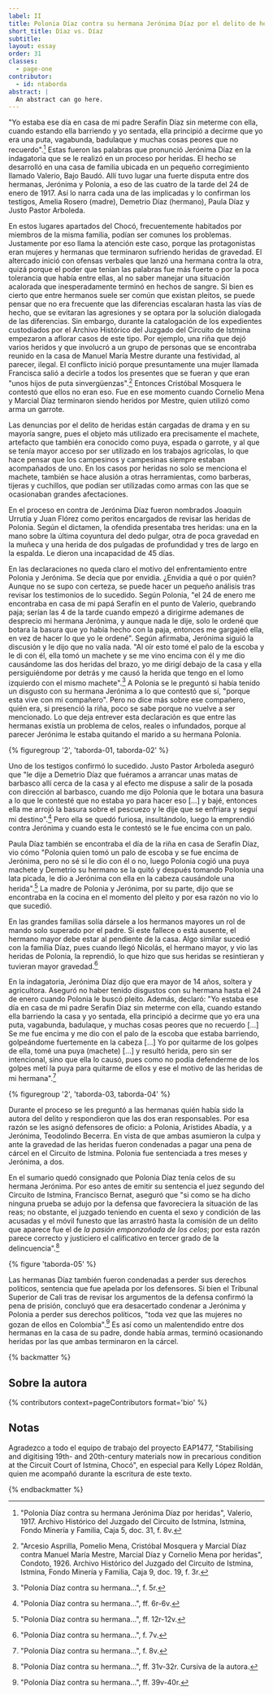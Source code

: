```yaml
---
label: II
title: Polonia Díaz contra su hermana Jerónima Díaz por el delito de heridas
short_title: Díaz vs. Díaz
subtitle: 
layout: essay
order: 31
classes:
  - page-one
contributor:
  - id: ntaborda
abstract: |
  An abstract can go here.
---
```

"Yo estaba ese día en casa de mi padre Serafín Díaz sin meterme con ella, cuando estando ella barriendo y yo sentada, ella principió a decirme que yo era una puta, vagabunda, badulaque y muchas cosas peores que no recuerdo".[^1] Estas fueron las palabras que pronunció Jerónima Díaz en la indagatoria que se le realizó en un proceso por heridas. El hecho se desarrolló en una casa de familia ubicada en un pequeño corregimiento llamado Valerio, Bajo Baudó. Allí tuvo lugar una fuerte disputa entre dos hermanas, Jerónima y Polonia, a eso de las cuatro de la tarde del 24 de enero de 1917. Así lo narra cada una de las implicadas y lo confirman los testigos, Amelia Rosero (madre), Demetrio Díaz (hermano), Paula Díaz y Justo Pastor Arboleda.

En estos lugares apartados del Chocó, frecuentemente habitados por miembros de la misma familia, podían ser comunes los problemas. Justamente por eso llama la atención este caso, porque las protagonistas eran mujeres y hermanas que terminaron sufriendo heridas de gravedad. El altercado inició con ofensas verbales que lanzó una hermana contra la otra, quizá porque el poder que tenían las palabras fue más fuerte o por la poca tolerancia que había entre ellas, al no saber manejar una situación acalorada que inesperadamente terminó en hechos de sangre. Si bien es cierto que entre hermanos suele ser común que existan pleitos, se puede pensar que no era frecuente que las diferencias escalaran hasta las vías de hecho, que se evitaran las agresiones y se optara por la solución dialogada de las diferencias. Sin embargo, durante la catalogación de los expedientes custodiados por el Archivo Histórico del Juzgado del Circuito de Istmina empezaron a aflorar casos de este tipo. Por ejemplo, una riña que dejó varios heridos y que involucró a un grupo de personas que se encontraba reunido en la casa de Manuel María Mestre durante una festividad, al parecer, ilegal. El conflicto inició porque presuntamente una mujer llamada Francisca salió a decirle a todos los presentes que se fueran y que eran "unos hijos de puta sinvergüenzas".[^2] Entonces Cristóbal Mosquera le contestó que ellos no eran eso. Fue en ese momento cuando Cornelio Mena y Marcial Díaz terminaron siendo heridos por Mestre, quien utilizó como arma un garrote.

Las denuncias por el delito de heridas están cargadas de drama y en su mayoría sangre, pues el objeto más utilizado era precisamente el machete, artefacto que también era conocido como puya, espada o garrote, y al que se tenía mayor acceso por ser utilizado en los trabajos agrícolas, lo que hace pensar que los campesinos y campesinas siempre estaban acompañados de uno. En los casos por heridas no solo se menciona el machete, también se hace alusión a otras herramientas, como barberas, tijeras y cuchillos, que podían ser utilizadas como armas con las que se ocasionaban grandes afectaciones.

En el proceso en contra de Jerónima Díaz fueron nombrados Joaquín Urrutia y Juan Flórez como peritos encargados de revisar las heridas de Polonia. Según el dictamen, la ofendida presentaba tres heridas: una en la mano sobre la última coyuntura del dedo pulgar, otra de poca gravedad en la muñeca y una herida de dos pulgadas de profundidad y tres de largo en la espalda. Le dieron una incapacidad de 45 días.

En las declaraciones no queda claro el motivo del enfrentamiento entre Polonia y Jerónima. Se decía que por envidia. ¿Envidia a qué o por quién? Aunque no se supo con certeza, se puede hacer un pequeño análisis tras revisar los testimonios de lo sucedido. Según Polonia, "el 24 de enero me encontraba en casa de mi papá Serafín en el punto de Valerio, quebrando paja; serían las 4 de la tarde cuando empezó a dirigirme ademanes de desprecio mi hermana Jerónima, y aunque nada le dije, solo le ordené que botara la basura que yo había hecho con la paja, entonces me gargajeó ella, en vez de hacer lo que yo le ordené". Según afirmaba, Jerónima siguió la discusión y le dijo que no valía nada. "Al oír esto tomé el palo de la escoba y le di con él, ella tomó un machete y se me vino encima con él y me dio causándome las dos heridas del brazo, yo me dirigí debajo de la casa y ella persiguiéndome por detrás y me causó la herida que tengo en el lomo izquierdo con el mismo machete".[^3] A Polonia se le preguntó si había tenido un disgusto con su hermana Jerónima a lo que contestó que sí, "porque esta vive con mi compañero". Pero no dice más sobre ese compañero, quién era, si presenció la riña, poco se sabe porque no vuelve a ser mencionado. Lo que deja entrever esta declaración es que entre las hermanas existía un problema de celos, reales o infundados, porque al parecer Jerónima le estaba quitando el marido a su hermana Polonia.

{% figuregroup '2', 'taborda-01, taborda-02' %}

Uno de los testigos confirmó lo sucedido. Justo Pastor Arboleda aseguró que "le dije a Demetrio Díaz que fuéramos a arrancar unas matas de barbasco allí cerca de la casa y al efecto me dispuse a salir de la posada con dirección al barbasco, cuando me dijo Polonia que le botara una basura a lo que le contesté que no estaba yo para hacer eso […] y bajé, entonces ella me arrojó la basura sobre el pescuezo y le dije que se enfriara y seguí mi destino".[^4] Pero ella se quedó furiosa, insultándolo, luego la emprendió contra Jerónima y cuando esta le contestó se le fue encima con un palo.

Paula Díaz también se encontraba el día de la riña en casa de Serafín Díaz, vio cómo "Polonia quien tomó un palo de escoba y se fue encima de Jerónima, pero no sé si le dio con él o no, luego Polonia cogió una puya machete y Demetrio su hermano se la quitó y después tomando Polonia una lata picada, le dio a Jerónima con ella en la cabeza causándole una herida".[^5] La madre de Polonia y Jerónima, por su parte, dijo que se encontraba en la cocina en el momento del pleito y por esa razón no vio lo que sucedió.

En las grandes familias solía dársele a los hermanos mayores un rol de mando solo superado por el padre. Si este fallece o está ausente, el hermano mayor debe estar al pendiente de la casa. Algo similar sucedió con la familia Díaz, pues cuando llegó Nicolás, el hermano mayor, y vio las heridas de Polonia, la reprendió, lo que hizo que sus heridas se resintieran y tuvieran mayor gravedad.[^6]

En la indagatoria, Jerónima Díaz dijo que era mayor de 14 años, soltera y agricultora. Aseguró no haber tenido disgustos con su hermana hasta el 24 de enero cuando Polonia le buscó pleito. Además, declaró: "Yo estaba ese día en casa de mi padre Serafín Díaz sin meterme con ella, cuando estando ella barriendo la casa y yo sentada, ella principió a decirme que yo era una puta, vagabunda, badulaque, y muchas cosas peores que no recuerdo […] Se me fue encima y me dio con el palo de la escoba que estaba barriendo, golpeándome fuertemente en la cabeza […] Yo por quitarme de los golpes de ella, tomé una puya (machete) […] y resultó herida, pero sin ser intencional, sino que ella lo causó, pues como no podía defenderme de los golpes metí la puya para quitarme de ellos y ese el motivo de las heridas de mi hermana".[^7]

{% figuregroup '2', 'taborda-03, taborda-04' %}

Durante el proceso se les preguntó a las hermanas quién había sido la autora del delito y respondieron que las dos eran responsables. Por esa razón se les asignó defensores de oficio: a Polonia, Arístides Abadía, y a Jerónima, Teodolindo Becerra. En vista de que ambas asumieron la culpa y ante la gravedad de las heridas fueron condenadas a pagar una pena de cárcel en el Circuito de Istmina. Polonia fue sentenciada a tres meses y Jerónima, a dos.

En el sumario quedó consignado que Polonia Díaz tenía celos de su hermana Jerónima. Por eso antes de emitir su sentencia el juez segundo del Circuito de Istmina, Francisco Bernat, aseguró que "si como se ha dicho ninguna prueba se adujo por la defensa que favoreciera la situación de las reas; no obstante, el juzgado teniendo en cuenta el sexo y condición de las acusadas y el móvil funesto que las arrastró hasta la comisión de un delito que aparece fue el de _la pasión emponzoñada de los celos_; por esta razón parece correcto y justiciero el calificativo en tercer grado de la delincuencia".[^8]

{% figure 'taborda-05' %}

Las hermanas Díaz también fueron condenadas a perder sus derechos políticos, sentencia que fue apelada por los defensores. Si bien el Tribunal Superior de Cali tras de revisar los argumentos de la defensa confirmó la pena de prisión, concluyó que era desacertado condenar a Jerónima y Polonia a perder sus derechos políticos, "toda vez que las mujeres no gozan de ellos en Colombia".[^9] Es así como un malentendido entre dos hermanas en la casa de su padre, donde había armas, terminó ocasionando heridas por las que ambas terminaron en la cárcel.



{% backmatter %}

## Sobre la autora

{% contributors context=pageContributors format='bio' %}

## Notas

Agradezco a todo el equipo de trabajo del proyecto EAP1477, "Stabilising and digitising 19th- and 20th-century materials now in precarious condition at the Circuit Court of Istmina, Chocó", en especial para Kelly López Roldán, quien me acompañó durante la escritura de este texto.

[^1]: "Polonia Díaz contra su hermana Jerónima Díaz por heridas", Valerio, 1917. Archivo Histórico del Juzgado del Circuito de Istmina, Istmina, Fondo Minería y Familia, Caja 5, doc. 31, f. 8v.

[^2]: "Arcesio Asprilla, Pomelio Mena, Cristóbal Mosquera y Marcial Díaz contra Manuel María Mestre, Marcial Díaz y Cornelio Mena por heridas", Condoto, 1926. Archivo Histórico del Juzgado del Circuito de Istmina, Istmina, Fondo Minería y Familia, Caja 9, doc. 19, f. 3r.

[^3]: "Polonia Díaz contra su hermana…", f. 5r.

[^4]: "Polonia Díaz contra su hermana…", ff. 6r-6v.

[^5]: "Polonia Díaz contra su hermana…", ff. 12r-12v.

[^6]: "Polonia Díaz contra su hermana…", f. 7v.

[^7]: "Polonia Díaz contra su hermana…", f. 8v.

[^8]: "Polonia Díaz contra su hermana…", ff. 31v-32r. Cursiva de la autora.

[^9]: "Polonia Díaz contra su hermana…", ff. 39v-40r.

{% endbackmatter %}


